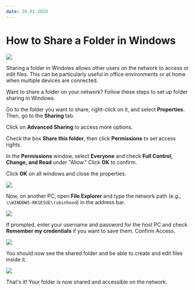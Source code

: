 ```yaml
---
date: 26.01.2025
---
```


# How to Share a Folder in Windows

![](../articles/How-to-Share-a-Folder-in-Windows/005.png)

Sharing a folder in Windows allows other users on the network to access or edit files. This can be particularly useful in office environments or at home when multiple devices are connected.

Want to share a folder on your network? Follow these steps to set up folder sharing in Windows.

Go to the folder you want to share, right-click on it, and select **Properties**. Then, go to the **Sharing** tab.

Click on **Advanced Sharing** to access more options.

Check the box **Share this folder**, then click **Permissions** to set access rights.

In the **Permissions** window, select **Everyone** and check **Full Control, Change, and Read** under "Allow." Click **OK** to confirm.

Click **OK** on all windows and close the properties.  

![](../articles/How-to-Share-a-Folder-in-Windows/001.jpg)

Now, on another PC, open **File Explorer** and type the network path (e.g., `\\WINDOWS-RK1E5UE\rubinhood`) in the address bar.

![](../articles/How-to-Share-a-Folder-in-Windows/002.jpg)

If prompted, enter your username and password for the host PC and check **Remember my credentials** if you want to save them. Confirm Access.

![](../articles/How-to-Share-a-Folder-in-Windows/003.jpg)

You should now see the shared folder and be able to create and edit files inside it.

![](../articles/How-to-Share-a-Folder-in-Windows/004.jpg)

That's it! Your folder is now shared and accessible on the network.